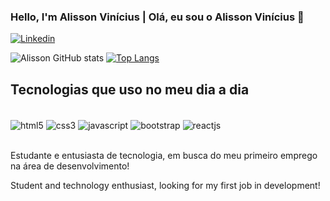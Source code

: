 ### Hello, I'm Alisson Vinícius | Olá, eu sou o Alisson Vinícius 👋

[![Linkedin](https://img.shields.io/badge/LinkedIn-0077B5?style=for-the-badge&logo=linkedin&logoColor=white)](https://www.linkedin.com/in/alisson-vinicius-morais-de-almeida-027553252)

![Alisson GitHub stats](https://github-readme-stats.vercel.app/api?username=alisson2014&show_icons=true&theme=dracula)
[![Top Langs](https://github-readme-stats.vercel.app/api/top-langs/?username=alisson2014&layout=compact)](https://github.com/anuraghazra/github-readme-stats)

## Tecnologias que uso no meu dia a dia
<div style="display: inline_block"></br>
  <img align="center" alt="html5" src="https://img.shields.io/badge/HTML5-E34F26?style=for-the-badge&logo=html5&logoColor=white" />
  <img align="center" alt="css3" src="https://img.shields.io/badge/CSS3-1572B6?style=for-the-badge&logo=css3&logoColor=white" />
  <img align="center" alt="javascript" src="https://img.shields.io/badge/JavaScript-F7DF1E?style=for-the-badge&logo=javascript&logoColor=black" />
  <img align="center" alt="bootstrap" src="https://img.shields.io/badge/Bootstrap-563D7C?style=for-the-badge&logo=bootstrap&logoColor=white" />
  <img align="center" alt="reactjs" src="https://img.shields.io/badge/React-20232A?style=for-the-badge&logo=react&logoColor=61DAFB" />
</div><br>

Estudante e entusiasta de tecnologia, em busca do meu primeiro emprego na área de desenvolvimento!

Student and technology enthusiast, looking for my first job in development!
